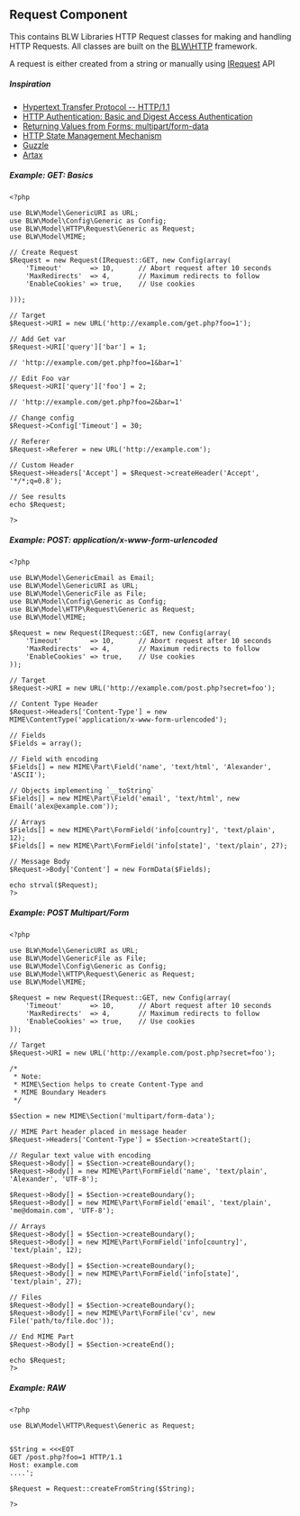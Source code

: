 Request Component
-----------------

This contains BLW Libraries HTTP Request classes for making and handling HTTP Requests. All classes are built on the [BLW\HTTP][BLW\HTTP Framework] framework.

A request is either created from a string or manually using [IRequest][] API

##### Inspiration #####

- [Hypertext Transfer Protocol -- HTTP/1.1][RFC 2616]
- [HTTP Authentication: Basic and Digest Access Authentication][RFC 2617]
- [Returning Values from Forms:  multipart/form-data][RFC 2388]
- [HTTP State Management Mechanism][RFC 6265]
- [Guzzle][]
- [Artax][]

##### Example: GET: Basics #####

	<?php
	
	use BLW\Model\GenericURI as URL;
	use BLW\Model\Config\Generic as Config;
	use BLW\Model\HTTP\Request\Generic as Request;
	use BLW\Model\MIME;
	
	// Create Request
	$Request = new Request(IRequest::GET, new Config(array(
		'Timeout'		=> 10, 		// Abort request after 10 seconds
		'MaxRedirects'	=> 4, 		// Maximum redirects to follow
		'EnableCookies'	=> true,	// Use cookies
	
	)));
	
	// Target
	$Request->URI = new URL('http://example.com/get.php?foo=1');
	
	// Add Get var
	$Request->URI['query']['bar'] = 1;
	
	// 'http://example.com/get.php?foo=1&bar=1'

	// Edit Foo var
	$Request->URI['query']['foo'] = 2;
	
	// 'http://example.com/get.php?foo=2&bar=1'
	
	// Change config
	$Request->Config['Timeout'] = 30;
	
	// Referer
	$Request->Referer = new URL('http://example.com');
	
	// Custom Header
	$Request->Headers['Accept'] = $Request->createHeader('Accept', '*/*;q=0.8');
	
	// See results
	echo $Request;
	
	?>
	
##### Example: POST: application/x-www-form-urlencoded #####

	<?php
	
	use BLW\Model\GenericEmail as Email;
	use BLW\Model\GenericURI as URL;
	use BLW\Model\GenericFile as File;
	use BLW\Model\Config\Generic as Config;
	use BLW\Model\HTTP\Request\Generic as Request;
	use BLW\Model\MIME;
	
	$Request = new Request(IRequest::GET, new Config(array(
		'Timeout'		=> 10, 		// Abort request after 10 seconds
		'MaxRedirects'	=> 4, 		// Maximum redirects to follow
		'EnableCookies'	=> true,	// Use cookies
	));
	
	// Target
	$Request->URI = new URL('http://example.com/post.php?secret=foo');
	
	// Content Type Header
	$Request->Headers['Content-Type'] = new MIME\ContentType('application/x-www-form-urlencoded');
	
	// Fields
	$Fields = array();
	
	// Field with encoding
	$Fields[] = new MIME\Part\Field('name', 'text/html', 'Alexander', 'ASCII');
	
	// Objects implementing `__toString`
	$Fields[] = new MIME\Part\Field('email', 'text/html', new Email('alex@example.com'));
	
	// Arrays
	$Fields[] = new MIME\Part\FormField('info[country]', 'text/plain', 12);
	$Fields[] = new MIME\Part\FormField('info[state]', 'text/plain', 27);
	
	// Message Body
	$Request->Body['Content'] = new FormData($Fields);
	
	echo strval($Request);
	?>

##### Example: POST Multipart/Form #####

	<?php
	
	use BLW\Model\GenericURI as URL;
	use BLW\Model\GenericFile as File;
	use BLW\Model\Config\Generic as Config;
	use BLW\Model\HTTP\Request\Generic as Request;
	use BLW\Model\MIME;
	
	$Request = new Request(IRequest::GET, new Config(array(
		'Timeout'		=> 10, 		// Abort request after 10 seconds
		'MaxRedirects'	=> 4, 		// Maximum redirects to follow
		'EnableCookies'	=> true,	// Use cookies
	));
	
	// Target
	$Request->URI = new URL('http://example.com/post.php?secret=foo');
	
	/*
	 * Note:
	 * MIME\Section helps to create Content-Type and
	 * MIME Boundary Headers
	 */
	 
	$Section = new MIME\Section('multipart/form-data');
	
	// MIME Part header placed in message header
	$Request->Headers['Content-Type'] = $Section->createStart();
	
	// Regular text value with encoding
	$Request->Body[] = $Section->createBoundary();
	$Request->Body[] = new MIME\Part\FormField('name', 'text/plain', 'Alexander', 'UTF-8');

	$Request->Body[] = $Section->createBoundary();
	$Request->Body[] = new MIME\Part\FormField('email', 'text/plain', 'me@domain.com', 'UTF-8');

	// Arrays
	$Request->Body[] = $Section->createBoundary();
	$Request->Body[] = new MIME\Part\FormField('info[country]', 'text/plain', 12);
	
	$Request->Body[] = $Section->createBoundary();
	$Request->Body[] = new MIME\Part\FormField('info[state]', 'text/plain', 27);
	
	// Files
	$Request->Body[] = $Section->createBoundary();
	$Request->Body[] = new MIME\Part\FormFile('cv', new File('path/to/file.doc'));
	
	// End MIME Part
	$Request->Body[] = $Section->createEnd();
	
	echo $Request;
	?>
	
##### Example: RAW #####

	<?php
	
	use BLW\Model\HTTP\Request\Generic as Request;
	
	
	$String = <<<EOT
	GET /post.php?foo=1 HTTP/1.1
	Host: example.com
	....';
	
	$Request = Request::createFromString($String);
	
	?>

[RFC 2616]: <https://tools.ietf.org/html/rfc2616> "RFC 2616"
[RFC 2617]: <https://tools.ietf.org/html/rfc2617> "RFC 2617"
[RFC 2388]: <http://tools.ietf.org/html/rfc2388> "RFC 2388"
[RFC 6265]: <http://tools.ietf.org/html/rfc6265> "RFC 6265"
[Guzzle]: <https://github.com/guzzle/guzzle>
[Artax]: <https://github.com/rdlowrey/Artax>

[BLW\HTTP Framework]: <../../../Type/HTTP/>

[IRequest]: <../../../Type/HTTP/IRequest.php>